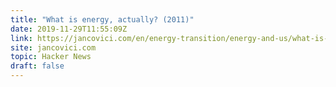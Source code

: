 ```yaml
---
title: "What is energy, actually? (2011)"
date: 2019-11-29T11:55:09Z
link: https://jancovici.com/en/energy-transition/energy-and-us/what-is-energy-actually/?utm_medium=RSS&utm_source=hune
site: jancovici.com
topic: Hacker News
draft: false
---
```

